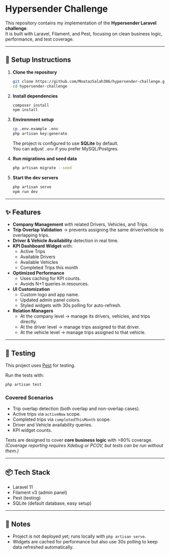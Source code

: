 # Hypersender Challenge

This repository contains my implementation of the **Hypersender Laravel challenge**.  
It is built with Laravel, Filament, and Pest, focusing on clean business logic, performance, and test coverage.  

---

## 🚀 Setup Instructions

1. **Clone the repository**
   ```bash
   git clone https://github.com/MoatazSalah306/hypersender-challenge.git
   cd hypersender-challenge
   ```

2. **Install dependencies**
   ```bash
   composer install
   npm install
   ```

3. **Environment setup**
   ```bash
   cp .env.example .env
   php artisan key:generate
   ```
   The project is configured to use **SQLite** by default.  
   You can adjust `.env` if you prefer MySQL/Postgres.

4. **Run migrations and seed data**
   ```bash
   php artisan migrate --seed
   ```

5. **Start the dev servers**
   ```bash
   php artisan serve
   npm run dev
   ```

---

## ✨ Features

- **Company Management** with related Drivers, Vehicles, and Trips.  
- **Trip Overlap Validation** → prevents assigning the same driver/vehicle to overlapping trips.  
- **Driver & Vehicle Availability** detection in real time.  
- **KPI Dashboard Widget** with:
  - Active Trips  
  - Available Drivers  
  - Available Vehicles  
  - Completed Trips this month  
- **Optimized Performance**  
  - Uses caching for KPI counts.  
  - Avoids N+1 queries in resources.  
- **UI Customization**  
  - Custom logo and app name.  
  - Updated admin panel colors.  
  - Styled widgets with 30s polling for auto-refresh.  
- **Relation Managers**
  - At the company level → manage its drivers, vehicles, and trips directly.
  - At the driver level → manage trips assigned to that driver.
  - At the vehicle level → manage trips assigned to that vehicle.

---

## 🧪 Testing

This project uses [Pest](https://pestphp.com/) for testing.  

Run the tests with:
```bash
php artisan test
```

### Covered Scenarios
- Trip overlap detection (both overlap and non-overlap cases).  
- Active trips via `activeNow` scope.  
- Completed trips via `completedThisMonth` scope.  
- Driver and Vehicle availability queries.  
- KPI widget counts.  

Tests are designed to cover **core business logic** with >80% coverage.  
*(Coverage reporting requires Xdebug or PCOV, but tests can be run without them.)*  

---

## 📦 Tech Stack

- Laravel 11  
- Filament v3 (admin panel)  
- Pest (testing)  
- SQLite (default database, easy setup)  

---

## 📌 Notes

- Project is not deployed yet; runs locally with `php artisan serve`.  
- Widgets are cached for performance but also use 30s polling to keep data refreshed automatically.  

